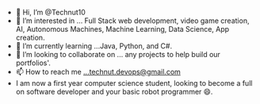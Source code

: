- 👋 Hi, I’m @Technut10
- 👀 I’m interested in ... Full Stack web development, video game creation, AI, Autonomous Machines, Machine Learning, Data Science, App creation. 
- 🌱 I’m currently learning ...Java, Python, and C#.
- 💞️ I’m looking to collaborate on ... any projects to help build our portfolios'.
- 📫 How to reach me ...technut.devops@gmail.com
-    I am now a first year computer science student, looking to become a full on software developer and your basic robot programmer 😄.
<!---
Technut10/Technut10 is a ✨ special ✨ repository because its `README.md` (this file) appears on your GitHub profile.
You can click the Preview link to take a look at your changes.
--->
